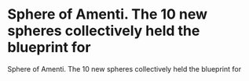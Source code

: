 # Sphere of Amenti. The 10 new spheres collectively held the blueprint for

Sphere of Amenti. The 10 new spheres collectively held the blueprint for